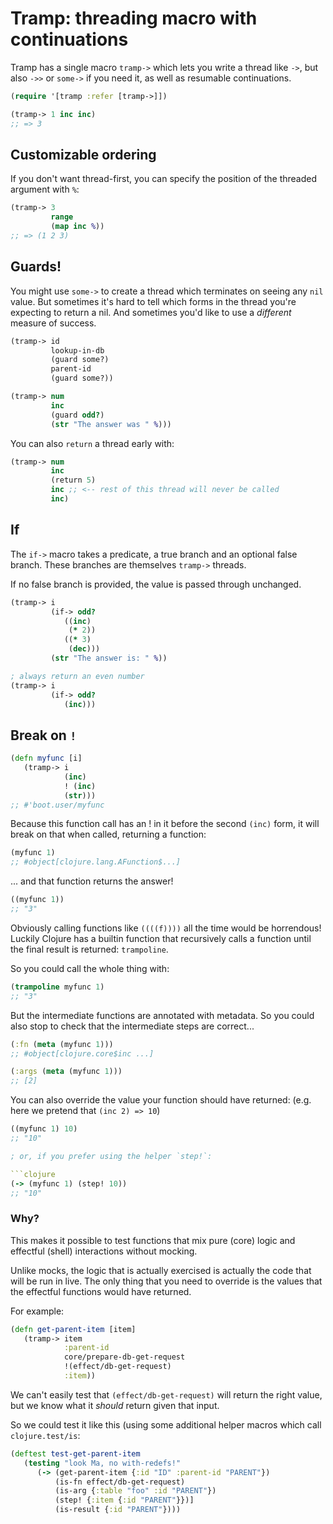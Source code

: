 # Tramp: threading macro with continuations

Tramp has a single macro `tramp->` which lets you write a thread like `->`, but
also `->>` or `some->` if you need it, as well as resumable continuations.

```clojure
(require '[tramp :refer [tramp->]])

(tramp-> 1 inc inc)
;; => 3
```

## Customizable ordering

If you don't want thread-first, you can specify the position of the
threaded argument with `%`:

```clojure
(tramp-> 3
         range
         (map inc %))
;; => (1 2 3)
```

## Guards!

You might use `some->` to create a thread which terminates on seeing any
`nil` value.  But sometimes it's hard to tell which forms in the thread
you're expecting to return a nil.  And sometimes you'd like to use a
*different* measure of success.

```clojure
(tramp-> id
         lookup-in-db
         (guard some?)
         parent-id
         (guard some?))

(tramp-> num
         inc
         (guard odd?)
         (str "The answer was " %)))
```

You can also `return` a thread early with:

```clojure
(tramp-> num
         inc
         (return 5)
         inc ;; <-- rest of this thread will never be called
         inc)
```

## If

The `if->` macro takes a predicate, a true branch and an optional
false branch.  These branches are themselves `tramp->` threads.

If no false branch is provided, the value is passed through unchanged.

```clojure
(tramp-> i
         (if-> odd?
            ((inc)
             (* 2))
            ((* 3)
             (dec)))
         (str "The answer is: " %))

; always return an even number
(tramp-> i
         (if-> odd?
            (inc)))
```

## Break on `!`

```clojure
(defn myfunc [i]
   (tramp-> i
            (inc)
            ! (inc)
            (str)))
;; #'boot.user/myfunc
```

Because this function call has an ! in it before the second `(inc)`
form, it will break on that when called, returning a function:

```clojure
(myfunc 1)
;; #object[clojure.lang.AFunction$...]
```

... and that function returns the answer!

```clojure
((myfunc 1))
;; "3"
```

Obviously calling functions like `((((f))))` all the time would be
horrendous!  Luckily Clojure has a builtin function that recursively calls a
function until the final result is returned: `trampoline`.

So you could call the whole thing with:

```clojure
(trampoline myfunc 1)
;; "3"
```

But the intermediate functions are annotated with metadata.  So
you could also stop to check that the intermediate steps are correct...

```clojure
(:fn (meta (myfunc 1)))
;; #object[clojure.core$inc ...]

(:args (meta (myfunc 1)))
;; [2]
```

You can also override the value your function should have returned:
(e.g. here we pretend that `(inc 2) => 10`)

```clojure
((myfunc 1) 10)
;; "10"

; or, if you prefer using the helper `step!`:

```clojure
(-> (myfunc 1) (step! 10))
;; "10"
```

### Why?

This makes it possible to test functions that mix pure (core) logic and
effectful (shell) interactions without mocking.

Unlike mocks, the logic that is actually exercised is actually the code
that will be run in live.  The only thing that you need to override is
the values that the effectful functions would have returned.

For example:

```clojure
(defn get-parent-item [item]
   (tramp-> item
            :parent-id
            core/prepare-db-get-request
            !(effect/db-get-request)
            :item))
```

We can't easily test that `(effect/db-get-request)` will return
the right value, but we know what it *should* return given that
input.

So we could test it like this (using some additional helper macros
which call `clojure.test/is`:

```clojure
(deftest test-get-parent-item
   (testing "look Ma, no with-redefs!"
      (-> (get-parent-item {:id "ID" :parent-id "PARENT"})
          (is-fn effect/db-get-request)
          (is-arg {:table "foo" :id "PARENT"})
          (step! {:item {:id "PARENT"}})]
          (is-result {:id "PARENT"})))
```
